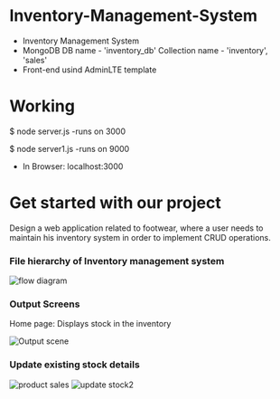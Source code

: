 # Inventory-Management-System
* Inventory Management System
* MongoDB DB name - 'inventory_db' Collection name - 'inventory', 'sales'
* Front-end usind AdminLTE template
# Working

$ node server.js        -runs on 3000

$ node server1.js       -runs on 9000

* In Browser: localhost:3000
# Get started with our project
Design a web application related to footwear, where a user needs to maintain his inventory system in order to implement CRUD operations.
### File hierarchy of Inventory management system

![flow diagram](https://user-images.githubusercontent.com/72203536/124598797-a4fb9d00-de82-11eb-9d89-01a7b1c1697e.jpg)
### Output Screens
Home page: Displays stock in the inventory

![Output scene](https://user-images.githubusercontent.com/72203536/124599120-f1df7380-de82-11eb-9058-2a7c5ddae4f3.jpg)
### Update existing stock details

![product sales](https://user-images.githubusercontent.com/72203536/124599321-2bb07a00-de83-11eb-8139-96287e972ac5.jpg)
![update stock2](https://user-images.githubusercontent.com/72203536/124599541-661a1700-de83-11eb-9928-aad4bca7c537.jpg)





